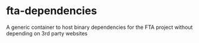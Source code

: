 # fta-dependencies
A generic container to host binary dependencies for the FTA project without depending on 3rd party websites
